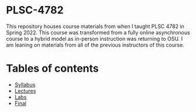 # PLSC-4782

This repository houses course materials from when I taught PLSC 4782 in Spring 2022. This course was transformed from a fully online asynchronous course to a hybrid model as in-person instruction was returning to OSU. I am leaning on materials from all of the previous instructors of this course. 

# Tables of contents
- [Syllabus](https://github.com/swagner1470/PLSC-4782/blob/main/PLSC%204782/Syllabus/4782__Syllabus_revised.pdf)
- [Lectures](https://github.com/swagner1470/PLSC-4782/tree/main/PLSC%204782/Lectures)
- [Labs](https://github.com/swagner1470/PLSC-4782/tree/main/PLSC%204782/Labs)
- [Final](https://github.com/swagner1470/PLSC-4782/tree/main/PLSC%204782/final)
